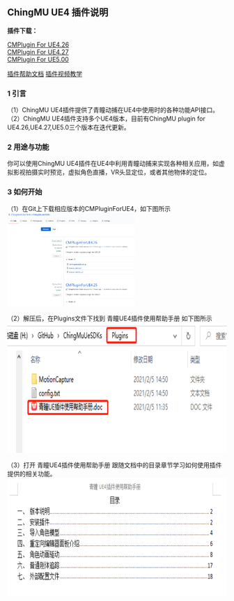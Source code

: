 ## ChingMU UE4 插件说明

**插件下载：**       
<!---
[CMPlugin For UE4.26](https://github.com/ChingMuVisionTech/ChingMuUeSDKs/releases/download/ForUE4.26/CMPlugin_UE4.26.rar)  
[CMPlugin For UE4.27](https://github.com/ChingMuVisionTech/ChingMuUeSDKs/releases/download/UE4.27/CMPlugin_UE4.27.rar)   
[CMPlugin For UE5.00](https://github.com/ChingMuVisionTech/ChingMuUeSDKs/releases/download/UE5.0/CMPlugin_UE5.0.rar)   
-->

[CMPlugin For UE4.26](https://github.com/ChingMuVisionTech/ChingMuUeSDKs/releases/download/new_CMPlugin_UE4.26/CMPlugin_UE4.26.rar)  
[CMPlugin For UE4.27](https://github.com/ChingMuVisionTech/ChingMuUeSDKs/releases/download/CMPlugin_UE4.27/CMPlugin_UE4.27.rar)   
[CMPlugin For UE5.00](https://github.com/ChingMuVisionTech/ChingMuUeSDKs/releases/download/CMPlugin_UE5.0/CMPlugin_UE5.0.rar) 

[插件帮助文档](https://github.com/ChingMuVisionTech/ChingMuUeSDKs/releases/download/UE_DOC/UE.doc)
[插件视频教学](https://github.com/ChingMuVisionTech/ChingMuUeSDKs/releases/download/help/Help.mp4)
### 1 引言

（1）ChingMU UE4插件提供了青瞳动捕在UE4中使用时的各种功能API接口。<br>
（2）ChingMU UE4插件支持多个UE4版本，目前有ChingMU plugin for UE4.26,UE4.27,UE5.0三个版本在迭代更新。

### 2 用途与功能

你可以使用ChingMU UE4插件在UE4中利用青瞳动捕来实现各种相关应用，如虚拟影视拍摄实时预览，虚拟角色直播，VR头显定位，或者其他物体的定位。

### 3 如何开始 

（1）在Git上下载相应版本的CMPluginForUE4，如下图所示<br>
<img src="./imgs/UE4Plugin_description_01.png" width="58%" height="58%" title="Git上下载CMPluginForUE4"/><br>

（2）解压后，在Plugins文件下找到 青瞳UE4插件使用帮助手册 如下图所示<br>
<img src="./imgs/UE4Plugin_description_02.png" width="685px" height="300px" title="打开插件使用帮助文档"/><br>

（3）打开 青瞳UE4插件使用帮助手册 跟随文档中的目录章节学习如何使用插件提供的相关功能。<br>
<img src="./imgs/UE4Plugin_description_03.png" width="730px" height="270px" title="插件使用帮助文档目录"/>

